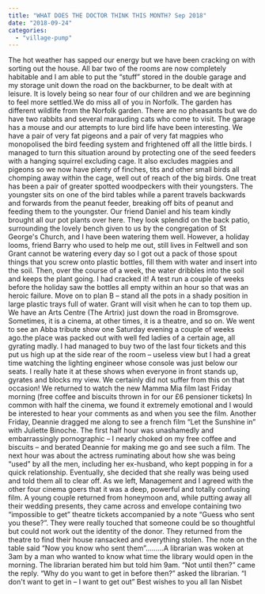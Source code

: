 ```yaml
---
title: "WHAT DOES THE DOCTOR THINK THIS MONTH? Sep 2018"
date: "2018-09-24"
categories: 
  - "village-pump"
---
```


The hot weather has sapped our energy but we have been cracking on with sorting out the house. All bar two of the rooms are now completely habitable and I am able to put the “stuff” stored in the double garage and my storage unit down the road on the backburner, to be dealt with at leisure. It is lovely being so near four of our children and we are beginning to feel more settled.We do miss all of you in Norfolk. The garden has different wildlife from the Norfolk garden. There are no pheasants but we do have two rabbits and several marauding cats who come to visit. The garage has a mouse and our attempts to lure bird life have been interesting. We have a pair of very fat pigeons and a pair of very fat magpies who monopolised the bird feeding system and frightened off all the little birds. I managed to turn this situation around by protecting one of the seed feeders with a hanging squirrel excluding cage. It also excludes magpies and pigeons so we now have plenty of finches, tits and other small birds all chomping away within the cage, well out of reach of the big birds. One treat has been a pair of greater spotted woodpeckers with their youngsters. The youngster sits on one of the bird tables while a parent travels backwards and forwards from the peanut feeder, breaking off bits of peanut and feeding them to the youngster. Our friend Daniel and his team kindly brought all our pot plants over here. They look splendid on the back patio, surrounding the lovely bench given to us by the congregation of St George's Church, and I have been watering them well. However, a holiday looms, friend Barry who used to help me out, still lives in Feltwell and son Grant cannot be watering every day so I got out a pack of those spout things that you screw onto plastic bottles, fill them with water and insert into the soil. Then, over the course of a week, the water dribbles into the soil and keeps the plant going. I had cracked it! A test run a couple of weeks before the holiday saw the bottles all empty within an hour so that was an heroic failure. Move on to plan B – stand all the pots in a shady position in large plastic trays full of water. Grant will visit when he can to top them up. We have an Arts Centre (The Artrix) just down the road in Bromsgrove. Sometimes, it is a cinema, at other times, it is a theatre, and so on. We went to see an Abba tribute show one Saturday evening a couple of weeks ago.the place was packed out with well fed ladies of a certain age, all gyrating madly. I had managed to buy two of the last four tickets and this put us high up at the side rear of the room – useless view but I had a great time watching the lighting engineer whose console was just below our seats. I really hate it at these shows when everyone in front stands up, gyrates and blocks my view. We certainly did not suffer from this on that occasion! We returned to watch the new Mamma Mia film last Friday morning (free coffee and biscuits thrown in for our £6 pensioner tickets) In common with half the cinema, we found it extremely emotional and I would be interested to hear your comments as and when you see the film. Another Friday, Deannie dragged me along to see a french film “Let the Sunshine in” with Juliette Binoche. The first half hour was unashamedly and embarrassingly pornographic – I nearly choked on my free coffee and biscuits – and berated Deannie for making me go and see such a film. The next hour was about the actress ruminating about how she was being “used” by all the men, including her ex-husband, who kept popping in for a quick relationship. Eventually, she decided that she really was being used and told them all to clear off. As we left, Management and I agreed with the other four cinema goers that it was a deep, powerful and totally confusing film. A young couple returned from honeymoon and, while putting away all their wedding presents, they came across and envelope containing two “impossible to get” theatre tickets accompanied by a note “Guess who sent you these?”. They were really touched that someone could be so thoughtful but could not work out the identity of the donor. They returned from the theatre to find their house ransacked and everything stolen. The note on the table said “Now you know who sent them”.........A librarian was woken at 3am by a man who wanted to know what time the library would open in the morning. The librarian berated him but told him 9am. “Not until then?” came the reply. “Why do you want to get in before then?” asked the librarian. “I don't want to get in – I want to get out” Best wishes to you all Ian Nisbet
